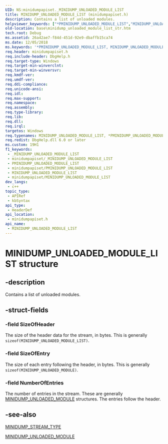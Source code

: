 ```yaml
---
UID: NS:minidumpapiset._MINIDUMP_UNLOADED_MODULE_LIST
title: MINIDUMP_UNLOADED_MODULE_LIST (minidumpapiset.h)
description: Contains a list of unloaded modules.
helpviewer_keywords: ["*PMINIDUMP_UNLOADED_MODULE_LIST","MINIDUMP_UNLOADED_MODULE_LIST","MINIDUMP_UNLOADED_MODULE_LIST structure","PMINIDUMP_UNLOADED_MODULE_LIST","PMINIDUMP_UNLOADED_MODULE_LIST structure pointer","_MINIDUMP_UNLOADED_MODULE_LIST","_win32_minidump_unloaded_module_list_str","base.minidump_unloaded_module_list_str","minidumpapiset/MINIDUMP_UNLOADED_MODULE_LIST","minidumpapiset/PMINIDUMP_UNLOADED_MODULE_LIST"]
old-location: base\minidump_unloaded_module_list_str.htm
tech.root: Debug
ms.assetid: 26a42ae7-f84d-451d-92e9-dbaffb15ca74
ms.date: 12/05/2018
ms.keywords: '*PMINIDUMP_UNLOADED_MODULE_LIST, MINIDUMP_UNLOADED_MODULE_LIST, MINIDUMP_UNLOADED_MODULE_LIST structure, PMINIDUMP_UNLOADED_MODULE_LIST, PMINIDUMP_UNLOADED_MODULE_LIST structure pointer, _MINIDUMP_UNLOADED_MODULE_LIST, _win32_minidump_unloaded_module_list_str, base.minidump_unloaded_module_list_str, minidumpapiset/MINIDUMP_UNLOADED_MODULE_LIST, minidumpapiset/PMINIDUMP_UNLOADED_MODULE_LIST'
req.header: minidumpapiset.h
req.include-header: DbgHelp.h
req.target-type: Windows
req.target-min-winverclnt: 
req.target-min-winversvr: 
req.kmdf-ver: 
req.umdf-ver: 
req.ddi-compliance: 
req.unicode-ansi: 
req.idl: 
req.max-support: 
req.namespace: 
req.assembly: 
req.type-library: 
req.lib: 
req.dll: 
req.irql: 
targetos: Windows
req.typenames: MINIDUMP_UNLOADED_MODULE_LIST, *PMINIDUMP_UNLOADED_MODULE_LIST
req.redist: DbgHelp.dll 6.0 or later
ms.custom: 19H1
f1_keywords:
 - _MINIDUMP_UNLOADED_MODULE_LIST
 - minidumpapiset/_MINIDUMP_UNLOADED_MODULE_LIST
 - PMINIDUMP_UNLOADED_MODULE_LIST
 - minidumpapiset/PMINIDUMP_UNLOADED_MODULE_LIST
 - MINIDUMP_UNLOADED_MODULE_LIST
 - minidumpapiset/MINIDUMP_UNLOADED_MODULE_LIST
dev_langs:
 - c++
topic_type:
 - APIRef
 - kbSyntax
api_type:
 - HeaderDef
api_location:
 - minidumpapiset.h
api_name:
 - MINIDUMP_UNLOADED_MODULE_LIST
---
```


# MINIDUMP_UNLOADED_MODULE_LIST structure


## -description

Contains a list of unloaded modules.

## -struct-fields

### -field SizeOfHeader

The size of the header data for the stream, in bytes. This is generally <code>sizeof(MINIDUMP_UNLOADED_MODULE_LIST)</code>.

### -field SizeOfEntry

The size of each entry following the header, in bytes. This is generally <code>sizeof(MINIDUMP_UNLOADED_MODULE)</code>.

### -field NumberOfEntries

The number of entries in the stream. These are generally <a href="/windows/win32/api/minidumpapiset/ns-minidumpapiset-minidump_unloaded_module">MINIDUMP_UNLOADED_MODULE</a> structures. The entries follow the header.

## -see-also

<a href="https://docs.microsoft.com/windows/desktop/api/minidumpapiset/ne-minidumpapiset-minidump_stream_type">MINIDUMP_STREAM_TYPE</a>



<a href="/windows/win32/api/minidumpapiset/ns-minidumpapiset-minidump_unloaded_module">MINIDUMP_UNLOADED_MODULE</a>


